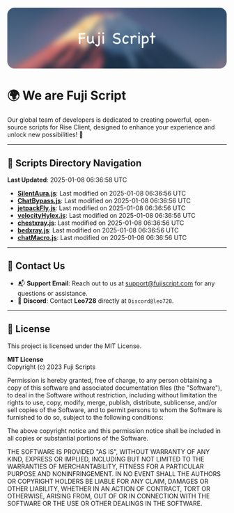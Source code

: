 ![Banner](.github/b.webp)

# 🌍 **We are Fuji Script**

Our global team of developers is dedicated to creating powerful, open-source scripts for Rise Client, designed to enhance your experience and unlock new possibilities! 🌟

---
<!-- SCRIPTS_NAVIGATION_START -->
## 📂 **Scripts Directory Navigation**

**Last Updated**: 2025-01-08 06:36:58 UTC

- **[SilentAura.js](scripts/SilentAura.js)**: Last modified on 2025-01-08 06:36:56 UTC
- **[ChatBypass.js](scripts/ChatBypass.js)**: Last modified on 2025-01-08 06:36:56 UTC
- **[jetpackFly.js](scripts/jetpackFly.js)**: Last modified on 2025-01-08 06:36:56 UTC
- **[velocityHylex.js](scripts/velocityHylex.js)**: Last modified on 2025-01-08 06:36:56 UTC
- **[chestxray.js](scripts/chestxray.js)**: Last modified on 2025-01-08 06:36:56 UTC
- **[bedxray.js](scripts/bedxray.js)**: Last modified on 2025-01-08 06:36:56 UTC
- **[chatMacro.js](scripts/chatMacro.js)**: Last modified on 2025-01-08 06:36:56 UTC

<!-- SCRIPTS_NAVIGATION_END -->

---

## 💬 **Contact Us**  
- 📬 **Support Email**: Reach out to us at [support@fujiscript.com](mailto:support@fujiscript.com) for any questions or assistance.  
- 💬 **Discord**: Contact **Leo728** directly at `Discord@leo728`.

---

## 📜 **License**

This project is licensed under the MIT License.  

**MIT License**  
Copyright (c) 2023 Fuji Scripts  

Permission is hereby granted, free of charge, to any person obtaining a copy of this software and associated documentation files (the "Software"), to deal in the Software without restriction, including without limitation the rights to use, copy, modify, merge, publish, distribute, sublicense, and/or sell copies of the Software, and to permit persons to whom the Software is furnished to do so, subject to the following conditions:  

The above copyright notice and this permission notice shall be included in all copies or substantial portions of the Software.  

THE SOFTWARE IS PROVIDED "AS IS", WITHOUT WARRANTY OF ANY KIND, EXPRESS OR IMPLIED, INCLUDING BUT NOT LIMITED TO THE WARRANTIES OF MERCHANTABILITY, FITNESS FOR A PARTICULAR PURPOSE AND NONINFRINGEMENT. IN NO EVENT SHALL THE AUTHORS OR COPYRIGHT HOLDERS BE LIABLE FOR ANY CLAIM, DAMAGES OR OTHER LIABILITY, WHETHER IN AN ACTION OF CONTRACT, TORT OR OTHERWISE, ARISING FROM, OUT OF OR IN CONNECTION WITH THE SOFTWARE OR THE USE OR OTHER DEALINGS IN THE SOFTWARE.  
